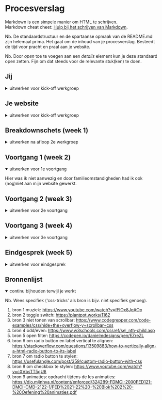 # Procesverslag
Markdown is een simpele manier om HTML te schrijven.  
Markdown cheat cheet: [Hulp bij het schrijven van Markdown](https://github.com/adam-p/markdown-here/wiki/Markdown-Cheatsheet).

Nb. De standaardstructuur en de spartaanse opmaak van de README.md zijn helemaal prima. Het gaat om de inhoud van je procesverslag. Besteedt de tijd voor pracht en praal aan je website.

Nb. Door *open* toe te voegen aan een *details* element kun je deze standaard open zetten. Fijn om dat steeds voor de relevante stuk(ken) te doen.





## Jij

<details>
<summary>uitwerken voor kick-off werkgroep</summary>

### Auteur:
Kasinah Latumanuwy

#### Je startniveau:
rood

#### Je focus:
surface plane
 
</details>





## Je website

<details>
<summary>uitwerken voor kick-off werkgroep</summary>

### Je opdracht:
https://www.nike.com/nl/


#### Screenshot(s) van de eerste pagina (small screen): 
Nike homepagina
<img src="images/nike-home-pagina.png" width="375px" alt="De homepagina van Nike">

#### Screenshot(s) van de tweede pagina (small screen):
Paris Saint-Germain (ik ben de mobiele screenshot kwijt dus dit is een screenshot van de webversie)
<img src="images/nike-detailpagina1.png" width="375px" alt="Paris Saint-Germain pagina van Nike">
<img src="images/nike-detailpagina2.png" width="375px" alt="Paris Saint-Germain pagina van Nike">
<img src="images/nike-detailpagina3.png" width="375px" alt="Paris Saint-Germain pagina van Nike">

Hierbij een voorbeeld van een pagina met dezelfde lay-out:
<img src="images/nike-detailvoorbeeld.png" width="375px" alt="Progress pagina van Nike">
 
</details>



## Breakdownschets (week 1)

<details>
<summary>uitwerken na afloop 2e werkgroep</summary>

### de hele pagina: 
<img src="images/breakdownschets.png" width="375px" alt="breakdown van de hele pagina">

</details>





## Voortgang 1 (week 2)

<details open>
<summary>uitwerken voor 1e voortgang</summary>

Hier was ik niet aanwezig en door familieomstandigheden had ik ook (nog)niet aan mijn website gewerkt.

</details>





## Voortgang 2 (week 3)

<details>
<summary>uitwerken voor 2e voortgang</summary>

### Stand van zaken
hier dit ging goed & dit was lastig:

<img src="images/voortgang/voortgang2-index-begin.png" alt="begin van de index pagina nike">
Wat goed ging was het stylen met css van de pagina. Hier was ik begonnen met het eerste deel van mijn html om te kijken of alles werkte.

<img src="images/voortgang/voortgang2-gear-up-scroll.png" alt="gear up scroll functie ">
Ook was het me gelukt om de producten d.m.v. flexbox naast elkaar te zetten. Hier kon ook doorheen gescrold worden.

<img src="images/voortgang/voortgang2-position.png" alt="nike app afbeelding">
Waar ik nog moeite mee heb, is het positioneren van content ergens in. Het is de bedoeling dat 'Nike app' en 'Meer info' in de afbeelding komen te staan. Dit lukt mij nog niet zelfstandig.

<img src="images/voortgang/voortgang2-footer.png" alt="mijn voortgang van de footer">
De footer moet ik nog stylen met css. Hier was ik nog niet klaar mee.

### Verslag van meeting
hier na afloop snel de uitkomsten van de meeting vastleggen

- ik moet gebruik maken van ul ipv a (bijv. in de nav, bij de afbeeldingen van de social media kanalen en in de footer)
- nog beginnen aan de detailpagina
- a href gebruiken ipv buttons (want wordt gestuurd naar andere pagina)
- m.b.v. position content in de image weergeven
- details gebruiken voor uitschuiven content na klikken

</details>


## Voortgang 3 (week 4)

<details>
<summary>uitwerken voor 3e voortgang</summary>

### Stand van zaken
hier dit ging goed & dit was lastig:

<img src="images/voortgang/voortgang3-meer-nike.png" alt="mijn voortgang van de meer nike section">
Nu overal de position goed gedaan.

<img src="images/voortgang/voortgang3-jordan-psg.png" alt="mijn voortgang van de jordan X psg section">
Via deze sectie kom je op mijn detailpagina.

<img src="images/voortgang/voortgang3-detail.png" alt="begin van de detailpagina van PSG">
Hier had ik alleen de content nog in de detailpagina. Het scrollen door de navbar lukte wel. Filter was nog niet uitgewerkt.

### Verslag van meeting
hier na afloop snel de uitkomsten van de meeting vastleggen

- styling lijkt net op de echte website
- headings aanpassen (h1 van kopjes moet h2 zijn en h1 de grote tekst in de eerste sectie)
- moet nog filter uitwerken met javascript
- responsive maken met grid

</details>





## Eindgesprek (week 5)

<details>
<summary>uitwerken voor eindgesprek</summary>

### Stand van zaken
Wat goed ging: dingen laten werken met JavaScript (audio, buttons laten luisteren), de dark-mode
Wat minder goed ging: de filter functie van onder naar boven laten schuiven en over de andere content heen zetten. Dit lukte me eerst niet. Toen ging ik op zoek naar voorbeelden en dit heeft mij geholpen.

### Screenshot(s)
<img src="images/voortgang/eindresultaat-home.png" alt="resultaat van de home pagina van nike">
<img src="images/voortgang/eindresultaat-dark-mode-home.png" alt="dark mode bij section jordan X psg">
<img src="images/voortgang/eindresultaat-product-geliked.png" alt="product geliked in de detail pagina">
<img src="images/voortgang/eindresultaat-filter-open.png" alt="filter producten op kleur">

</details>





## Bronnenlijst

<details open>
<summary>continu bijhouden terwijl je werkt</summary>

Nb. Wees specifiek ('css-tricks' als bron is bijv. niet specifiek genoeg).

1. bron 1 muziek: https://www.youtube.com/watch?v=fFlOx8JqAOo
2. bron 2 toggle switch: https://plantpot.works/1162
3. bron 3 niet tonen van scrollbar: https://www.codegrepper.com/code-examples/css/hide+the+overflow-y+scrollbar+css
4. bron 4 odd/even: https://www.w3schools.com/cssref/sel_nth-child.asp
5. bron 5 open filter: https://codepen.io/danielmdesigns/pen/EZreZL
6. bron 6 om radio button en label vertical te alignen: https://stackoverflow.com/questions/13509883/how-to-vertically-align-a-html-radio-button-to-its-label 
7. bron 7 om radio button te stylen: https://usefulangle.com/post/359/custom-radio-button-with-css
8. bron 8 om checkbox te stylen: https://www.youtube.com/watch?v=cXVbsTT5gU8
9. bron 9 animaties: opdracht tijdens de les animaties: https://dlo.mijnhva.nl/content/enforced/324289-FDMCI-2000FED121-DMCI-CMD-2122-1/FED%2021-22%20-%20Blok%202%20-%20Oefening%20animaties.pdf

</details>